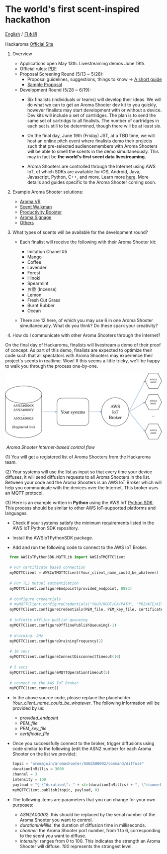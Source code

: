 # The world's first scent-inspired hackathon

[English](README.md) / [日本語](README-JP.md)

Hackaroma [Official Site](https://www.aromajoin.com/hackaroma)

1. Overview
   - Applications open May 13th. Livestreaming demos June 19th.
   - Official rules: [PDF](https://drive.google.com/file/d/1pwpCksr0kRWzzq3HsPF0bcMUr-uwWLaL/view)
   - Proposal Screening Round (5/13 ~ 5/28):
     - Proposal guidelines, suggestions, things to know → [A short guide](https://paper.dropbox.com/doc/Perfecting-your-Hackaroma-Proposal--AzWa4BFYALfWgkcztSeRTRhaAQ-8VblQZyV0ehKdyAmCSeOV)
     - [Sample Proposal](https://www.dropbox.com/s/9xcwgmslopemi94/200508_HackaromaProposalTemplate.pdf?dl=0)
   - Development Round (5/28 ~ 6/19):
     - Six finalists (individuals or teams) will develop their ideas. We will do what we can to get an Aroma Shooter dev kit to you quickly, however finalists may start development with or without a device. Dev kits will include a set of cartridges. The plan is to send the same set of cartridgs to all finalists. The number of cartridges in each set is still to be determined, though there will be at least six.

     - On the final day, June 19th (Friday) JST, at a TBD time, we will host an online pitch event where finalists demo their projects such that pre-selected audiencemembers with Aroma Shooters will be able to smell the scents in the demo simultaneously. This may in fact be **the world's first scent data livestreaming**.

     - Aroma Shooters are controlled through the Internet using AWS IoT, of which SDKs are available for iOS, Android, Java, Javascript, Python, C++, and more. Learn more [here](https://docs.aws.amazon.com/iot/latest/developerguide/iot-sdks.html). More details and guides specific to the Aroma Shooter coming soon.

2. Example Aroma Shooter solutions:
   - [Aroma VR](https://www.dropbox.com/s/9xse6isg22fhuw9/200109_VRHeroVideo.mp4?dl=0)
   - [Scent Walkman](https://www.youtube.com/watch?v=r9MUcdwxsR4)
   - [Productivity Booster](https://www.youtube.com/watch?v=p1f5A-vXAv8)
   - [Aroma Signage](https://aromajoin.com/solutions/aroma-signage)
   - [Others](https://aromajoin.com/solutions/arts-and-science)

3. What types of scents will be available for the development round?

   - Each finalist will receive the following with their Aroma Shooter kit:

     - Imitation Chanel #5
     - Mango
     - Coffee
     - Lavender
     - Forest
     - Hinoki
     - Spearmint
     - お香 (Incense)
     - Lemon
     - Fresh Cut Grass
     - Burnt Rubber
     - Ocean

   - There are 12 here, of which you may use 6 in one Aroma Shooter simultaneously. What do you think? Do these spark your creativity?

4. How do I communicate with other Aroma Shooters through the Internet?

On the final day of Hackaroma, finalists will livestream a demo of their proof of concept. As part of this demo, finalists are expected to optimize their code such that all spectators with Aroma Shooters may experience their project's scents in realtime. Wow! If this seems a little tricky, we'll be happy to walk you through the process one-by-one.

![Flow of controlling Aroma Shooter via Internet](/assets/images/MQTT4AS.png)

​                                                   *Aroma Shooter Internet-based control flow*

(1) You will get a registered list of Aroma Shooters from the Hackaroma team.

(2) Your systems will use the list as input so that every time your device diffuses, it will send diffusion requests to all Aroma Shooters in the list. Between your code and the Aroma Shooters is an AWS IoT Broker which will help you communicate with the devices over the Internet. This broker uses an MQTT protocol.

(3) Here is an example written in **Python** using the AWS IoT [Python SDK](https://github.com/aws/aws-iot-device-sdk-python). This process should be similar to other AWS IoT-supported platforms and languages. 

- Check if your systems satisfy the minimum requirements listed in the AWS IoT Python SDK repository.

- Install the AWSIoTPythonSDK package.

- Add and run the following code to connect to the AWS IoT Broker.

```python
  from AWSIoTPythonSDK.MQTTLib import AWSIoTMQTTClient

  # For certificate based connection
  myMQTTClient = AWSIoTMQTTClient(Your_client_name_could_be_whatever)

  # For TLS mutual authentication
  myMQTTClient.configureEndpoint(provided_endpoint, 8883)

  # configure credentials
  # myMQTTClient.configureCredentials("YOUR/ROOT/CA/PATH", "PRIVATE/KEY/PATH", "CERTIFICATE/PATH")
  myMQTTClient.configureCredentials(PEM_file, PEM_key_file, certificate_file)

  # infinite offline publish queueing
  myMQTTClient.configureOfflinePublishQueueing(-1)

  # draining: 2Hz
  myMQTTClient.configureDrainingFrequency(2)

  # 10 secs
  myMQTTClient.configureConnectDisconnectTimeout(10)

  # 5 secs
  myMQTTClient.configureMQTTOperationTimeout(5)

  # connect to the AWS IoT Broker
  myMQTTClient.connect()
```

- In the above source code, please replace the placeholder *Your_client_name_could_be_whatever*. The following information will be provided by us:

  - *provided_endpoint*
  - *PEM_file*
  - *PEM_key_file*
  - *certificate_file*

- Once you successfully connect to the broker, trigger diffusions using code similar to the following (edit the ASN2 number for each Aroma Shooter on the list we provide):

  ```python
  topic = "aromajoin/aromashooter/ASN2A00002/command/diffuse"
  durationInMillis = 3000
  channel = 3
  intensity = 100
  payload = "{ \"duration\": " + str(durationInMillis) + ", \"channel\": " + str(channel) + ", \"intensity\": " + str(intensity) + ", \"booster\": false}"
  myMQTTClient.publish(topic, payload, 0)
  ```

- The following items are parameters that you can change for your own purposes:

  - *ASN2A00002*: this should be replaced by the serial number of the Aroma Shooter you want to control.
  - *durationInMillis*: the duration of diffusion time in milliseconds.
  - *channel*: the Aroma Shooter port number, from 1 to 6, corresponding to the scent you want to diffuse.
  - *intensity*: ranges from 0 to 100. This indicates the strength an Aroma Shooter will diffuse. *100* represents the strongest level.
